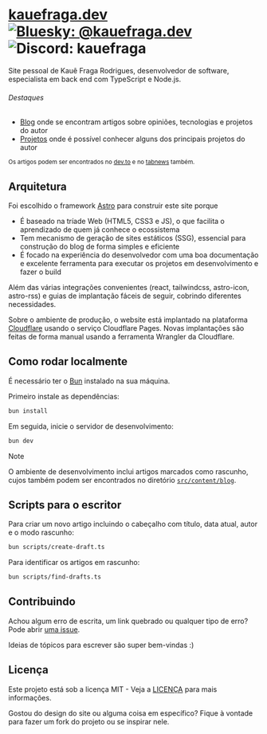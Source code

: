 # [kauefraga.dev](https://kauefraga.dev/) [![Bluesky: @kauefraga.dev](https://img.shields.io/badge/bluesky-%40kauefraga.dev-blue)](https://bsky.app/profile/kauefraga.dev) ![Discord: kauefraga](https://img.shields.io/badge/discord-kauefraga-5865F2)

Site pessoal de Kauê Fraga Rodrigues, desenvolvedor de software, especialista em back end com TypeScript e Node.js.

###### Destaques

- [Blog](https://kauefraga.dev/blog/) onde se encontram artigos sobre opiniões, tecnologias e projetos do autor
- [Projetos](https://kauefraga.dev/projetos) onde é possível conhecer alguns dos principais projetos do autor

<sub>Os artigos podem ser encontrados no [dev.to](https://dev.to/kauefraga) e no [tabnews](http://tabnews.com.br/kauefraga) também.</sub>

## Arquitetura

Foi escolhido o framework [Astro](https://astro.build/) para construir este site porque

- É baseado na tríade Web (HTML5, CSS3 e JS), o que facilita o aprendizado de quem já conhece o ecossistema
- Tem mecanismo de geração de sites estáticos (SSG), essencial para construção do blog de forma simples e eficiente
- É focado na experiência do desenvolvedor com uma boa documentação e excelente ferramenta para executar os projetos em desenvolvimento e fazer o build

Além das várias integrações convenientes (react, tailwindcss, astro-icon, astro-rss) e guias de implantação fáceis de seguir, cobrindo diferentes necessidades.

Sobre o ambiente de produção, o website está implantado na plataforma [Cloudflare](https://www.cloudflare.com/) usando o serviço Cloudflare Pages. Novas implantações são feitas de forma manual usando a ferramenta Wrangler da Cloudflare.

## Como rodar localmente

É necessário ter o [Bun](https://bun.sh/) instalado na sua máquina.

Primeiro instale as dependências:

```sh
bun install
```

Em seguida, inicie o servidor de desenvolvimento:

```sh
bun dev
```

> [!NOTE]
> O ambiente de desenvolvimento inclui artigos marcados como rascunho, cujos também podem ser encontrados no diretório [`src/content/blog`](src/content/blog/).

## Scripts para o escritor

Para criar um novo artigo incluindo o cabeçalho com título, data atual, autor e o modo rascunho:

```sh
bun scripts/create-draft.ts
```

Para identificar os artigos em rascunho:

```sh
bun scripts/find-drafts.ts
```

## Contribuindo

Achou algum erro de escrita, um link quebrado ou qualquer tipo de erro? Pode abrir [uma issue](https://github.com/kauefraga/kauefraga.dev/issues/new/choose).

Ideias de tópicos para escrever são super bem-vindas :)

## Licença

Este projeto está sob a licença MIT - Veja a [LICENÇA](LICENSE) para mais informações.

Gostou do design do site ou alguma coisa em específico? Fique à vontade para fazer um fork do projeto ou se inspirar nele.
